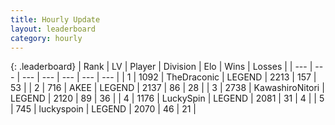 ```yaml
---
title: Hourly Update
layout: leaderboard
category: hourly
---
```


{: .leaderboard}
| Rank | LV | Player | Division | Elo | Wins | Losses |
| --- | --- | --- | --- | --- | --- | --- |
| <span data-change="0">1</span> | 1092 | <span title="ID: 544310">TheDraconic</span> | LEGEND | <span data-change="0">2213</span> | <span data-change="0">157</span> | <span data-change="0">53</span> |
| <span data-change="0">2</span> | 716 | <span title="ID: 455100">AKEE</span> | LEGEND | <span data-change="0">2137</span> | <span data-change="0">86</span> | <span data-change="0">28</span> |
| <span data-change="0">3</span> | 2738 | <span title="ID: 164871">KawashiroNitori</span> | LEGEND | <span data-change="0">2120</span> | <span data-change="0">89</span> | <span data-change="0">36</span> |
| <span data-change="0">4</span> | 1176 | <span title="ID: 498412">LuckySpin</span> | LEGEND | <span data-change="0">2081</span> | <span data-change="0">31</span> | <span data-change="0">4</span> |
| <span data-change="0">5</span> | 745 | <span title="ID: 512212">luckyspoin</span> | LEGEND | <span data-change="0">2070</span> | <span data-change="0">46</span> | <span data-change="0">21</span> |